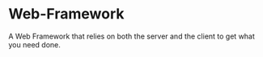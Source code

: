 # Web-Framework
A Web Framework that relies on both the server and the client to get what you need done.

